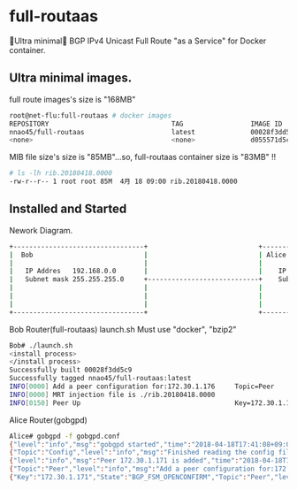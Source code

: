 # full-routaas
🐣Ultra minimal🐣 BGP IPv4 Unicast Full Route "as a Service" for Docker container.

## Ultra minimal images.

full route images's size is "168MB"
```bash
root@net-flu:full-routaas # docker images
REPOSITORY                               TAG                 IMAGE ID            CREATED             SIZE
nnao45/full-routaas                      latest              00028f3dd5c9        10 minutes ago      168MB
<none>                                   <none>              d055571d5c0f        10 minutes ago      793MB
```

MIB file size's size is "85MB"...so, full-routaas container size is "83MB" !!
```bash
# ls -lh rib.20180418.0000
-rw-r--r-- 1 root root 85M  4月 18 09:00 rib.20180418.0000
```

## Installed and Started

Nework Diagram.
```bash
+---------------------------------+                            +---------------------------------+
|  Bob                            |                            | Alice                           |
|                                 |                            |                                 |
|   IP Addres   192.168.0.0       |                            |    IP Addres   192.168.1.0      |
|   Subnet mask 255.255.255.0     +----------------------------+    Subnet mask 255.255.255.0    |
|                                 |                            |                                 |
|                                 |                            |                                 |
|                                 |                            |                                 |
+---------------------------------+                            +---------------------------------+
```

Bob Router(full-routaas)
launch.sh Must use "docker", "bzip2"
```bash
Bob# ./launch.sh
<install process>
</install process>
Successfully built 00028f3dd5c9
Successfully tagged nnao45/full-routaas:latest
INFO[0000] Add a peer configuration for:172.30.1.176     Topic=Peer
INFO[0000] MRT injection file is ./rib.20180418.0000  
INFO[0150] Peer Up                                       Key=172.30.1.176 State=BGP_FSM_OPENCONFIRM Topic=Peer
```

Alice Router(gobgpd)
```bash
Alice# gobgpd -f gobgpd.conf
{"level":"info","msg":"gobgpd started","time":"2018-04-18T17:41:08+09:00"}
{"Topic":"Config","level":"info","msg":"Finished reading the config file","time":"2018-04-18T17:41:08+09:00"}
{"level":"info","msg":"Peer 172.30.1.171 is added","time":"2018-04-18T17:41:08+09:00"}
{"Topic":"Peer","level":"info","msg":"Add a peer configuration for:172.30.1.171","time":"2018-04-18T17:41:08+09:00"}
{"Key":"172.30.1.171","State":"BGP_FSM_OPENCONFIRM","Topic":"Peer","level":"info","msg":"Peer Up","time":"2018-04-18T17:41:26+09:00"}
```
